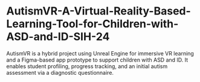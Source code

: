 # AutismVR-A-Virtual-Reality-Based-Learning-Tool-for-Children-with-ASD-and-ID-SIH-24
AutismVR is a hybrid project using Unreal Engine for immersive VR learning and a Figma-based app prototype to support children with ASD and ID. It enables student profiling, progress tracking, and an initial autism assessment via a diagnostic questionnaire.
